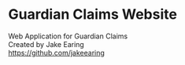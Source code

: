 # Guardian Claims Website
Web Application for Guardian Claims <br />
Created by Jake Earing <br />
https://github.com/jakeearing <br />
